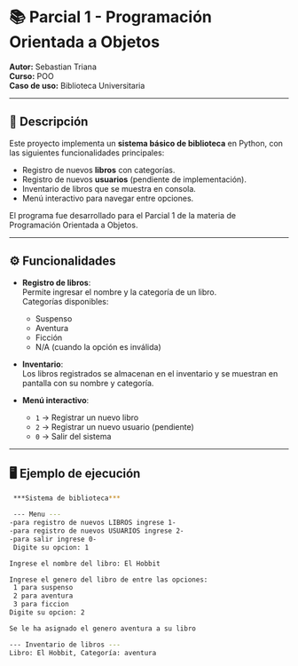 # 📚 Parcial 1 - Programación Orientada a Objetos
**Autor:** Sebastian Triana  
**Curso:** POO  
**Caso de uso:** Biblioteca Universitaria  

---

## 📌 Descripción
Este proyecto implementa un **sistema básico de biblioteca** en Python, con las siguientes funcionalidades principales:
- Registro de nuevos **libros** con categorías.
- Registro de nuevos **usuarios** (pendiente de implementación).
- Inventario de libros que se muestra en consola.
- Menú interactivo para navegar entre opciones.

El programa fue desarrollado para el Parcial 1 de la materia de Programación Orientada a Objetos.

---

## ⚙️ Funcionalidades
- **Registro de libros**:  
  Permite ingresar el nombre y la categoría de un libro.  
  Categorías disponibles:  
  - Suspenso  
  - Aventura  
  - Ficción  
  - N/A (cuando la opción es inválida)  

- **Inventario**:  
  Los libros registrados se almacenan en el inventario y se muestran en pantalla con su nombre y categoría.  

- **Menú interactivo**:  
  - `1` → Registrar un nuevo libro  
  - `2` → Registrar un nuevo usuario (pendiente)  
  - `0` → Salir del sistema  

---

## 🖥️ Ejemplo de ejecución
```bash
 ***Sistema de biblioteca***

 --- Menu ---  
-para registro de nuevos LIBROS ingrese 1-  
-para registro de nuevos USUARIOS ingrese 2-  
-para salir ingrese 0-  
 Digite su opcion: 1

Ingrese el nombre del libro: El Hobbit

Ingrese el genero del libro de entre las opciones:  
 1 para suspenso  
 2 para aventura  
 3 para ficcion  
Digite su opcion: 2

Se le ha asignado el genero aventura a su libro

--- Inventario de libros ---
Libro: El Hobbit, Categoría: aventura
